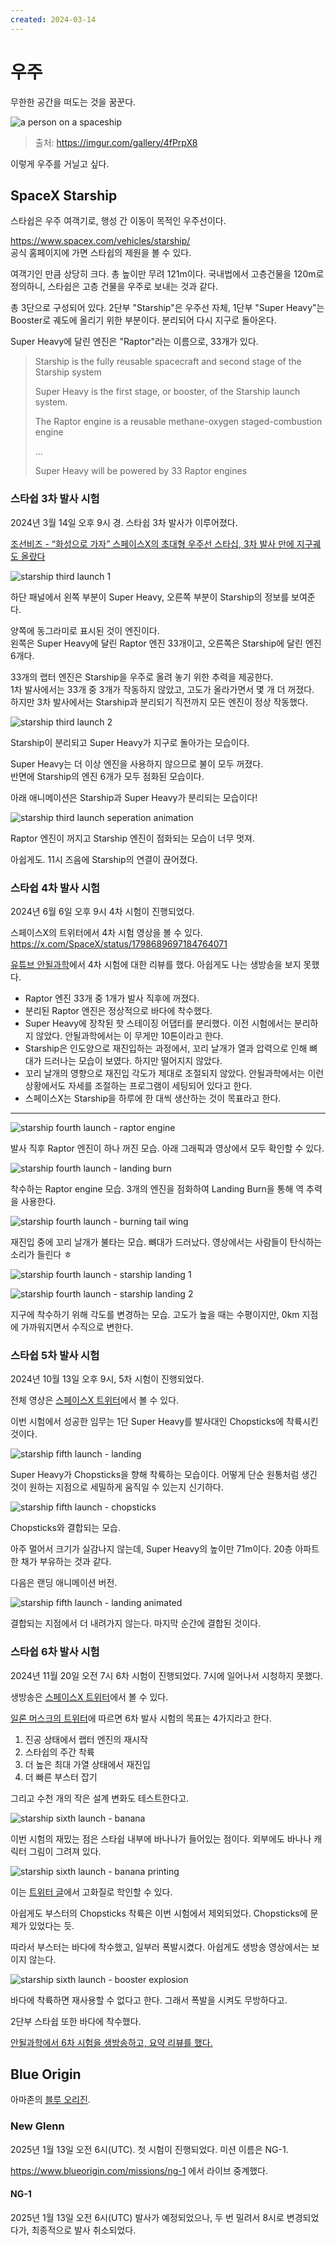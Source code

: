 ```yaml
---
created: 2024-03-14
---
```

# 우주

무한한 공간을 떠도는 것을 꿈꾼다.

![a person on a spaceship](./res/person-on-spaceship.png)

> 출처: https://imgur.com/gallery/4fPrpX8

이렇게 우주를 거닐고 싶다.

## SpaceX Starship

스타쉽은 우주 여객기로, 행성 간 이동이 목적인 우주선이다.

https://www.spacex.com/vehicles/starship/ \
공식 홈페이지에 가면 스타쉽의 제원을 볼 수 있다.

여객기인 만큼 상당히 크다. 총 높이만 무려 121m이다.
국내법에서 고층건물을 120m로 정의하니, 스타쉽은 고층 건물을 우주로 보내는 것과 같다.

총 3단으로 구성되어 있다.
2단부 "Starship"은 우주선 자체, 1단부 "Super Heavy"는 Booster로 궤도에 올리기 위한 부분이다. 분리되어 다시 지구로 돌아온다.

Super Heavy에 달린 엔진은 "Raptor"라는 이름으로, 33개가 있다.

> Starship is the fully reusable spacecraft and second stage of the Starship system
> 
> Super Heavy is the first stage, or booster, of the Starship launch system.
>
> The Raptor engine is a reusable methane-oxygen staged-combustion engine
> 
> ...
> 
> Super Heavy will be powered by 33 Raptor engines

### 스타쉽 3차 발사 시험

2024년 3월 14일 오후 9시 경. 스타쉽 3차 발사가 이루어졌다.

[조선비즈 - “화성으로 가자” 스페이스X의 초대형 우주선 스타십, 3차 발사 만에 지구궤도 올랐다](https://biz.chosun.com/science-chosun/technology/2024/03/14/JH6FGNK5YNC5FEBSKINGFFOR34/)

![starship third launch 1](./res/starship-third-launch-integrated.png)

하단 패널에서 왼쪽 부분이 Super Heavy, 오른쪽 부분이 Starship의 정보를 보여준다.

양쪽에 동그라미로 표시된 것이 엔진이다.\
왼쪽은 Super Heavy에 달린 Raptor 엔진 33개이고, 오른쪽은 Starship에 달린 엔진 6개다.

33개의 랩터 엔진은 Starship을 우주로 올려 놓기 위한 추력을 제공한다.\
1차 발사에서는 33개 중 3개가 작동하지 않았고, 고도가 올라가면서 몇 개 더 꺼졌다.\
하지만 3차 발사에서는 Starship과 분리되기 직전까지 모든 엔진이 정상 작동했다.

![starship third launch 2](./res/starship-third-launch-separated.png)

Starship이 분리되고 Super Heavy가 지구로 돌아가는 모습이다.

Super Heavy는 더 이상 엔진을 사용하지 않으므로 불이 모두 꺼졌다.\
반면에 Starship의 엔진 6개가 모두 점화된 모습이다.

아래 애니메이션은 Starship과 Super Heavy가 분리되는 모습이다!

![starship third launch seperation animation](./res/starship-third-launch-separation.gif)

Raptor 엔진이 꺼지고 Starship 엔진이 점화되는 모습이 너무 멋져.

아쉽게도. 11시 즈음에 Starship의 연결이 끊어졌다.

### 스타쉽 4차 발사 시험

2024년 6월 6일 오후 9시 4차 시험이 진행되었다.

스페이스X의 트위터에서 4차 시험 영상을 볼 수 있다.\
https://x.com/SpaceX/status/1798689697184764071

[유튜브 안될과학](https://www.youtube.com/watch?v=K2kLVm_QOIg)에서 4차 시험에 대한 리뷰를 했다.
아쉽게도 나는 생방송을 보지 못했다.

- Raptor 엔진 33개 중 1개가 발사 직후에 꺼졌다.
- 분리된 Raptor 엔진은 정상적으로 바다에 착수했다.
- Super Heavy에 장착된 핫 스테이징 어댑터를 분리했다. 이전 시험에서는 분리하지 않았다. 안될과학에서는 이 무게만 10톤이라고 한다.
- Starship은 인도양으로 재진입하는 과정에서, 꼬리 날개가 열과 압력으로 인해 뼈대가 드러나는 모습이 보였다. 하지만 떨어지지 않았다.
- 꼬리 날개의 영향으로 재진입 각도가 제대로 조절되지 않았다. 안될과학에서는 이런 상황에서도 자세를 조절하는 프로그램이 세팅되어 있다고 한다.
- 스페이스X는 Starship을 하루에 한 대씩 생산하는 것이 목표라고 한다.

---

![starship fourth launch - raptor engine](./res/starship-fourth-launch-raptor-engine.png)

발사 직후 Raptor 엔진이 하나 꺼진 모습. 아래 그래픽과 영상에서 모두 확인할 수 있다.

![starship fourth launch - landing burn](./res/starship-fourth-launch-landing-burn.png)

착수하는 Raptor engine 모습. 3개의 엔진을 점화하여 Landing Burn을 통해 역 추력을 사용한다.

![starship fourth launch - burning tail wing](./res/starship-fourth-launch-starship-burning-wing.png)

재진입 중에 꼬리 날개가 불타는 모습. 뼈대가 드러났다.
영상에서는 사람들이 탄식하는 소리가 들린다 ㅎ

![starship fourth launch - starship landing 1](./res/starship-fourth-launch-starship-landing-1.png)

![starship fourth launch - starship landing 2](./res/starship-fourth-launch-starship-landing-2.png)

지구에 착수하기 위해 각도를 변경하는 모습. 고도가 높을 때는 수평이지만, 0km 지점에 가까워지면서 수직으로 변한다.

### 스타쉽 5차 발사 시험

2024년 10월 13일 오후 9시, 5차 시험이 진행되었다.

전체 영상은 [스페이스X 트위터](https://x.com/i/broadcasts/1RDGlyognOgJL)에서 볼 수 있다.

이번 시험에서 성공한 임무는 1단 Super Heavy를 발사대인 Chopsticks에 착륙시킨 것이다.

![starship fifth launch - landing](./res/starship-fifth-launch-landing.png)

Super Heavy가 Chopsticks을 향해 착륙하는 모습이다.
어떻게 단순 원통처럼 생긴 것이 원하는 지점으로 세밀하게 움직일 수 있는지 신기하다.

![starship fifth launch - chopsticks](./res/starship-fifth-launch-chopsticks.png)

Chopsticks와 결합되는 모습.

아주 멀어서 크기가 실감나지 않는데, Super Heavy의 높이만 71m이다.
20층 아파트 한 채가 부유하는 것과 같다.

다음은 랜딩 애니메이션 버전.

![starship fifth launch - landing animated](./res/starship-fifth-launch-landing.gif)

결합되는 지점에서 더 내려가지 않는다. 마지막 순간에 결합된 것이다.

### 스타쉽 6차 발사 시험

2024년 11월 20일 오전 7시 6차 시험이 진행되었다. 7시에 일어나서 시청하지 못했다.

생방송은 [스페이스X 트위터](https://x.com/i/broadcasts/1RDGlydZAeOJL)에서 볼 수 있다.

[일론 머스크의 트위터](https://x.com/elonmusk/status/1858867695233425734)에 따르면 6차 발사 시험의 목표는 4가지라고 한다.

1. 진공 상태에서 랩터 엔진의 재시작
2. 스타쉽의 주간 착륙
3. 더 높은 최대 가열 상태에서 재진입
4. 더 빠른 부스터 잡기

그리고 수천 개의 작은 설계 변화도 테스트한다고.

![starship sixth launch - banana](./res/starship-sixth-launch-banana.png)

이번 시험의 재밌는 점은 스타쉽 내부에 바나나가 들어있는 점이다.
외부에도 바나나 캐릭터 그림이 그려져 있다.

![starship sixth launch - banana printing](./res/starship-sixth-launch-banana-printing.png)

이는 [트위터 글](https://x.com/SpaceX/status/1858241453824287192)에서 고화질로 학인할 수 있다.

아쉽게도 부스터의 Chopsticks 착륙은 이번 시험에서 제외되었다.
Chopsticks에 문제가 있었다는 듯.

따라서 부스터는 바다에 착수했고, 일부러 폭발시켰다.
아쉽게도 생방송 영상에서는 보이지 않는다.

![starship sixth launch - booster explosion](./res/starship-sixth-launch-booster-explosion.gif)

바다에 착륙하면 재사용할 수 없다고 한다.
그래서 폭발을 시켜도 무방하다고.

2단부 스타쉽 또한 바다에 착수했다.

[안될과학에서 6차 시험을 생방송하고, 요약 리뷰를 했다.](https://www.youtube.com/watch?v=iku23rilj5g)

## Blue Origin

아마존의 [블루 오리진](https://www.blueorigin.com/).

### New Glenn

2025년 1월 13일 오전 6시(UTC). 첫 시험이 진행되었다. 미션 이름은 NG-1.

https://www.blueorigin.com/missions/ng-1 에서 라이브 중계했다.

#### NG-1

2025년 1월 13일 오전 6시(UTC) 발사가 예정되었으나, 두 번 밀려서 8시로 변경되었다가, 최종적으로 발사 취소되었다.
